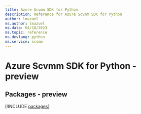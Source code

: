```yaml
---
title: Azure Scvmm SDK for Python
description: Reference for Azure Scvmm SDK for Python
author: lmazuel
ms.author: lmazuel
ms.data: 04/18/2023
ms.topic: reference
ms.devlang: python
ms.service: scvmm
---
```

# Azure Scvmm SDK for Python - preview
## Packages - preview
[!INCLUDE [packages](scvmm-index.md)]